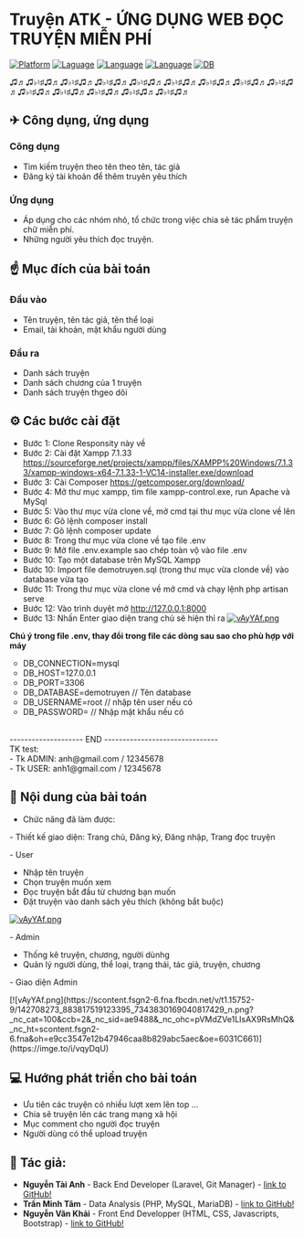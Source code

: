 # Truyện ATK - ỨNG DỤNG WEB ĐỌC TRUYỆN MIỄN PHÍ 

[![Platform](https://img.shields.io/badge/platform-PHP-blue
)](https://www.php.net/downloads.php)
[![Laguage](https://img.shields.io/badge/WEB-HTML-green
)](https://www.php.net/downloads.php)
[![Language](https://img.shields.io/badge/Style-CSS-red
)](https://developer.mozilla.org/vi/docs/Web/CSS)
[![Language](https://img.shields.io/badge/WEB-javascripts-9cf
)](https://www.php.net/downloads.php)
[![DB](https://img.shields.io/badge/DB-MYSQL-information
)](https://www.mysql.com/)


♫♬♫♭♮♯♫♬♫♭♮♯♫♬♫♭♮♯♫♬♫♭♮♯♫♬♫♭♮♯♫♬♫♭♮♯♫♬♫♭♮♯♫♬♫♭♮♯♫♬♫♭♮♯♫♬♫♭♮♯♫♬♫♭♮♯♫♬♫♭♮♯♫♬♫♭♮♯♫♬
<h2> ✈ Công dụng, ứng dụng  </h2>
<h3> Công dụng </h3>

 - Tìm kiếm truyện theo tên theo tên, tác giả
 - Đăng ký tài khoản để thêm truyên yêu thích 
  
 <h3> Ứng dụng </h3>
 
 - Áp dụng cho các nhóm nhỏ, tổ chức trong việc chia sẻ tác phẩm truyện chữ miễn phí.
 - Những người yêu thích đọc truyện.
 
<h2>☝ Mục đích của bài toán</h2>

<h3> Đầu vào</h3>

- Tên truyện, tên tác giả, tên thể loại
- Email, tài khoản, mật khẩu người dùng 

<h3> Đầu ra </h3>

- Danh sách truyện
- Danh sách chương của 1 truyện
- Danh sách truyện thgeo dõi

<h2>⚙ Các bước cài đặt</h2>

- Bước 1: Clone Responsity này về
- Bước 2: Cài đặt Xampp 7.1.33 https://sourceforge.net/projects/xampp/files/XAMPP%20Windows/7.1.33/xampp-windows-x64-7.1.33-1-VC14-installer.exe/download
- Bước 3: Cài Composer https://getcomposer.org/download/
- Bước 4: Mở thư mục xampp, tìm file xampp-control.exe, run Apache và MySql
- Bước 5: Vào thư mục vừa clone về, mở cmd tại thư mục vừa clone về lên
- Bước 6: Gõ lệnh composer install
- Bước 7: Gõ lệnh composer update
- Bước 8: Trong thư mục vừa clone về tạo file .env 
- Bước 9: Mở file .env.example sao chép toàn vộ vào file .env
- Bước 10: Tạo một database trên MySQL Xampp 
- Bước 10: Import file demotruyen.sql (trong thư mục vừa clonde về) vào database vừa tạo
- Bước 11: Trong thư mục vừa clone về mở cmd và chạy lệnh php artisan serve 
- Bước 12: Vào trình duyệt mở http://127.0.0.1:8000
- Bước 13: Nhấn Enter giao diện trang chủ sẽ hiện thỉ ra
[![vAyYAf.png](https://scontent.fsgn2-5.fna.fbcdn.net/v/t1.15752-9/140859600_250270619998635_6352793602379822998_n.png?_nc_cat=102&ccb=2&_nc_sid=ae9488&_nc_ohc=KhVeeZEZ5gsAX_RCUON&_nc_ht=scontent.fsgn2-5.fna&oh=5a1eca3566a9cf3dc80a3226c5fed2c7&oe=60346DA9)](https://imge.to/i/vAyYAf)

<b>Chú ý trong file .env, thay đổi trong file các dòng sau sao cho phù hợp với máy</b>

<ul style="list-style-type:circle">
    <li>DB_CONNECTION=mysql</li>
        <li>    DB_HOST=127.0.0.1</li>
            <li>DB_PORT=3306</li>
            <li>DB_DATABASE=demotruyen // Tên database</li>
            <li>DB_USERNAME=root       // nhập tên user nếu có</li> 
            <li>DB_PASSWORD=          // Nhập mật khẩu nếu có</li>
                </ul>

<br>
-------------------- END -------------------------------
<br>
TK test:<br>
- Tk ADMIN: anh@gmail.com / 12345678<br>
- Tk USER:  anh1@gmail.com / 12345678<br>
<h2>📑 Nội dung của bài toán </h2>

- Chức năng đã làm được:
<p>- Thiết kế giao diện: Trang chủ, Đăng ký, Đăng nhập, Trang đọc truyện</p>
<p>- User</p>
<ul>
    <li> Nhập tên truyện </li>
    <li> Chọn truyện muốn xem </li>
    <li> Đọc truyện bắt đầu từ chương bạn muốn</li>
    <li> Đặt truyện vào danh sách yêu thích (không bắt buộc) </li>
</ul>

[![vAyYAf.png](https://scontent.fsgn2-5.fna.fbcdn.net/v/t1.15752-9/140859600_250270619998635_6352793602379822998_n.png?_nc_cat=102&ccb=2&_nc_sid=ae9488&_nc_ohc=KhVeeZEZ5gsAX_RCUON&_nc_ht=scontent.fsgn2-5.fna&oh=5a1eca3566a9cf3dc80a3226c5fed2c7&oe=60346DA9)](https://imge.to/i/vAyYAf)


<p>- Admin</p>
<ul>
    <li> Thống kê truyện, chương, người dùnhg </li>
    <li> Quản lý người dùng, thể loại, trạng thái, tác giả, truyện, chương </li>
</ul>

<p>- Giao diện Admin</p>
[![vAyYAf.png](https://scontent.fsgn2-6.fna.fbcdn.net/v/t1.15752-9/142708273_883817519123395_7343830169040817429_n.png?_nc_cat=100&ccb=2&_nc_sid=ae9488&_nc_ohc=pVMdZVe1LIsAX9RsMhQ&_nc_ht=scontent.fsgn2-6.fna&oh=e9cc3547e12b47946caa8b829abc5aec&oe=6031C661)](https://imge.to/i/vqyDqU)

<h2>💻 Hướng phát triển cho bài toán</h2>

- Ưu tiên các truyện có nhiều lượt xem lên top ...
- Chia sẽ truyện lên các trang mạng xã hội
- Mục comment cho người đọc truyện
- Người dùng có thể upload truyện
 

<h2>👦 Tác giả: </h3>
     
- **Nguyễn Tài Anh**  - Back End Developer (Laravel, Git Manager) -  [link to GitHub!](https://github.com/NguyenTaiAnh)
- **Trần Minh Tâm**   - Data Analysis (PHP, MySQL, MariaDB) -  [link to GitHub!](https://github.com/zdankz)
- **Nguyễn Văn Khải** - Front End Developper (HTML, CSS, Javascripts, Bootstrap) - [link to GitHub!](https://github.com/Nguyenkhai99vn)
   
   
   
